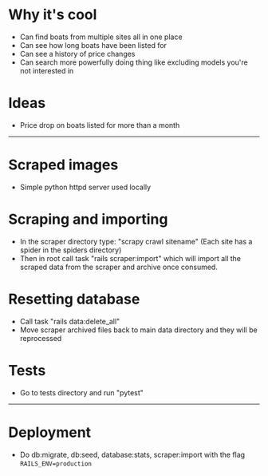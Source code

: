 # Why it's cool
- Can find boats from multiple sites all in one place
- Can see how long boats have been listed for
- Can see a history of price changes
- Can search more powerfully doing thing like excluding models you're not interested in

# Ideas
- Price drop on boats listed for more than a month

---------------------------------------------------------------------------

# Scraped images
- Simple python httpd server used locally

# Scraping and importing
- In the scraper directory type: "scrapy crawl sitename" (Each site has a spider in the spiders directory)
- Then in root call task "rails scraper:import" which will import all the scraped data from the scraper and archive once consumed.

# Resetting database
- Call task "rails data:delete_all"
- Move scraper archived files back to main data directory and they will be reprocessed

# Tests
- Go to tests directory and run "pytest"

------------

# Deployment
- Do db:migrate, db:seed, database:stats, scraper:import with the flag `RAILS_ENV=production`
